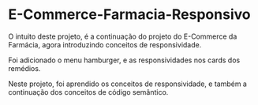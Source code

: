 # E-Commerce-Farmacia-Responsivo

O intuito deste projeto, é a continuação do projeto do E-Commerce da Farmácia, agora introduzindo conceitos de responsividade.

Foi adicionado o menu hamburger, e as responsividades nos cards dos remédios.

Neste projeto, foi aprendido os conceitos de responsividade, e também a continuação dos conceitos de código semântico.